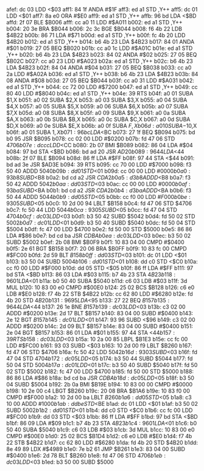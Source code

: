 afef: dc 03        LDD    <$03
aff1: 84 1f        ANDA   #$1F
aff3: ed a1        STD    ,Y++
aff5: dc 01        LDD    <$01
aff7: 8a e0        ORA    #$E0
aff9: ed a1        STD    ,Y++
affb: 96 bd        LDA    <$BD
affd: 2f 07        BLE    $B006
afff: cc a0 11     LDD    #$A011
b002: ed a1        STD    ,Y++
b004: 20 3e        BRA    $B044
b006: 2c 3c        BGE    $B044
b008: f6 4b 22     LDB    $4B22
b00b: 86 71        LDA    #$71
b00d: ed a1        STD    ,Y++
b00f: fc 4b 20     LDD    $4B20
b012: ed a1        STD    ,Y++
b014: b6 4b 23     LDA    $4B23
b017: 84 01        ANDA   #$01
b019: 27 05        BEQ    $B020
b01b: cc a0 1c     LDD    #$A01C
b01e: ed a1        STD    ,Y++
b020: b6 4b 23     LDA    $4B23
b023: 84 02        ANDA   #$02
b025: 27 05        BEQ    $B02C
b027: cc a0 23     LDD    #$A023
b02a: ed a1        STD    ,Y++
b02c: b6 4b 23     LDA    $4B23
b02f: 84 04        ANDA   #$04
b031: 27 05        BEQ    $B038
b033: cc a0 2a     LDD    #$A02A
b036: ed a1        STD    ,Y++
b038: b6 4b 23     LDA    $4B23
b03b: 84 08        ANDA   #$08
b03d: 27 05        BEQ    $B044
b03f: cc a0 31     LDD    #$A031
b042: ed a1        STD    ,Y++
b044: cc 72 00     LDD    #$7200
b047: ed a1        STD    ,Y++
b049: cc 80 40     LDD    #$8040
b04c: ed a1        STD    ,Y++
b04e: 39           RTS
b04f: a0 01        SUBA   $1,X
b051: a0 02        SUBA   $2,X
b053: a0 03        SUBA   $3,X
b055: a0 04        SUBA   $4,X
b057: a0 05        SUBA   $5,X
b059: a0 06        SUBA   $6,X
b05b: a0 07        SUBA   $7,X
b05d: a0 08        SUBA   $8,X
b05f: a0 09        SUBA   $9,X
b061: a0 0a        SUBA   $A,X
b063: a0 0b        SUBA   $B,X
b065: a0 0c        SUBA   $C,X
b067: a0 0d        SUBA   $D,X
b069: a0 0e        SUBA   $E,X
b06b: a0 0f        SUBA   $F,X
b06d: a0 10        SUBA   -$10,X
b06f: a0 01        SUBA   $1,X
b071: 96 bc        LDA    <$BC
b073: 27 1f        BEQ    $B094
b075: bd b0 95     JSR    $B095
b078: cc 02 00     LDD    #$0200
b07b: fd 47 06     STD    $4706
b07e: dc cc        LDD    <$CC
b080: 2b 07        BMI    $B089
b082: 86 04        LDA    #$04
b084: 97 bd        STA    <$BD
b086: bd ad 20     JSR    $AD20
b089: 96 44        LDA    <$44
b08b: 2f 07        BLE    $B094
b08d: 86 ff        LDA    #$FF
b08f: 97 44        STA    <$44
b091: bd ad 3e     JSR    $AD3E
b094: 39           RTS
b095: cc 70 00     LDD    #$7000
b098: f3 50 40     ADDD   $5040
b09b: dd 01        STD    <$01
b09d: cc 00 00     LDD    #$0000
b0a0: 93 b8        SUBD   <$B8
b0a2: bd cd a2     JSR    $CDA2
b0a5: d3 b8        ADDD   <$B8
b0a7: f3 50 42     ADDD   $5042
b0aa: dd 03        STD    <$03
b0ac: cc 00 00     LDD    #$0000
b0af: 93 ba        SUBD   <$BA
b0b1: bd cd a2     JSR    $CDA2
b0b4: d3 ba        ADDD   <$BA
b0b6: f3 50 44     ADDD   $5044
b0b9: dd 05        STD    <$05
b0bb: cc f0 00     LDD    #$F000
b0be: 93 05        SUBD   <$05
b0c0: 10 2d 00 94  LBLT   $B158
b0c4: fd 47 06     STD    $4706
b0c7: fc 50 44     LDD    $5044
b0ca: 93 05        SUBD   <$05
b0cc: fd 47 04     STD    $4704
b0cf: dc 03        LDD    <$03
b0d1: b3 50 42     SUBD   $5042
b0d4: fd 50 02     STD    $5002
b0d7: dc 01        LDD    <$01
b0d9: b3 50 40     SUBD   $5040
b0dc: fd 50 04     STD    $5004
b0df: fc 47 00     LDD    $4700
b0e2: fd 50 00     STD    $5000
b0e5: 86 86        LDA    #$86
b0e7: bd cd ba     JSR    $CDBA
b0ea: dc 03        LDD    <$03
b0ec: b3 50 02     SUBD   $5002
b0ef: 2b 08        BMI    $B0F9
b0f1: 10 83 04 00  CMPD   #$0400
b0f5: 2e 61        BGT    $B158
b0f7: 20 06        BRA    $B0FF
b0f9: 10 83 fc 00  CMPD   #$FC00
b0fd: 2d 59        BLT    $B158
b0ff: dd 03        STD    <$03
b101: dc 01        LDD    <$01
b103: b3 50 04     SUBD   $5004
b106: dd 01        STD    <$01
b108: dd c0        STD    <$C0
b10a: cc f0 00     LDD    #$F000
b10d: dd 05        STD    <$05
b10f: 86 ff        LDA    #$FF
b111: 97 bd        STA    <$BD
b113: 86 03        LDA    #$03
b115: b7 4b 23     STA    $4B23
b118: 96 01        LDA    <$01
b11a: b0 50 40     SUBA   $5040
b11d: c6 03        LDB    #$03
b11f: 3d           MUL
b120: 10 83 00 e0  CMPD   #$00E0
b124: 25 02        BCS    $B128
b126: c6 e0        LDB    #$E0
b128: f7 4b 22     STB    $4B22
b12b: cc 62 80     LDD    #$6280
b12e: fd 4b 20     STD    $4B20
b131: 96 95        LDA    <$95
b133: 27 22        BEQ    $B157
b135: 96 44        LDA    <$44
b137: 26 1e        BNE    $B157
b139: dc 03        LDD    <$03
b13b: c3 02 00     ADDD   #$0200
b13e: 2d 17        BLT    $B157
b140: 83 04 00     SUBD   #$0400
b143: 2e 12        BGT    $B157
b145: dc 01        LDD    <$01
b147: 93 96        SUBD   <$96
b149: c3 02 00     ADDD   #$0200
b14c: 2d 09        BLT    $B157
b14e: 83 04 00     SUBD   #$0400
b151: 2e 04        BGT    $B157
b153: 86 01        LDA    #$01
b155: 97 44        STA    <$44
b157: 39           RTS
b158: dc 03        LDD    <$03
b15a: 10 2a 00 85  LBPL   $B1E3
b15e: cc fc 00     LDD    #$FC00
b161: 93 03        SUBD   <$03
b163: 10 2d 00 f9  LBLT   $B260
b167: fd 47 06     STD    $4706
b16a: fc 50 42     LDD    $5042
b16d: 93 03        SUBD   <$03
b16f: fd 47 04     STD    $4704
b172: dc 05        LDD    <$05
b174: b3 50 44     SUBD   $5044
b177: fd 50 04     STD    $5004
b17a: dc 01        LDD    <$01
b17c: b3 50 40     SUBD   $5040
b17f: fd 50 02     STD    $5002
b182: fc 47 00     LDD    $4700
b185: fd 50 00     STD    $5000
b188: 86 86        LDA    #$86
b18a: bd cd ba     JSR    $CDBA
b18d: dc 05        LDD    <$05
b18f: b3 50 04     SUBD   $5004
b192: 2b 0a        BMI    $B19E
b194: 10 83 00 00  CMPD   #$0000
b198: 10 2e 00 c4  LBGT   $B260
b19c: 20 08        BRA    $B1A6
b19e: 10 83 f0 00  CMPD   #$F000
b1a2: 10 2d 00 ba  LBLT   $B260
b1a6: dd 05        STD    <$05
b1a8: c3 10 00     ADDD   #$1000
b1ab: dd be        STD    <$BE
b1ad: dc 01        LDD    <$01
b1af: b3 50 02     SUBD   $5002
b1b2: dd 01        STD    <$01
b1b4: dd c0        STD    <$C0
b1b6: cc fc 00     LDD    #$FC00
b1b9: dd 03        STD    <$03
b1bb: 86 ff        LDA    #$FF
b1bd: 97 bd        STA    <$BD
b1bf: 86 09        LDA    #$09
b1c1: b7 4b 23     STA    $4B23
b1c4: 96 01        LDA    <$01
b1c6: b0 50 40     SUBA   $5040
b1c9: c6 03        LDB    #$03
b1cb: 3d           MUL
b1cc: 10 83 00 e0  CMPD   #$00E0
b1d0: 25 02        BCS    $B1D4
b1d2: c6 e0        LDB    #$E0
b1d4: f7 4b 22     STB    $4B22
b1d7: cc 62 80     LDD    #$6280
b1da: fd 4b 20     STD    $4B20
b1dd: 8e 49 89     LDX    #$4989
b1e0: 7e b2 61     JMP    $B261
b1e3: 83 04 00     SUBD   #$0400
b1e6: 2d 78        BLT    $B260
b1e8: fd 47 06     STD    $4706
b1eb: dc 03        LDD    <$03
b1ed: b3 50 00     SUBD   $5000
